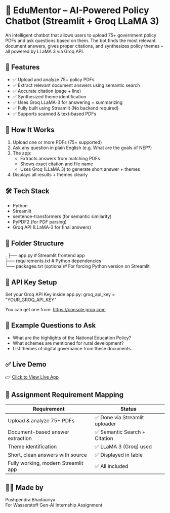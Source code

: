 # 📘 EduMentor – AI-Powered Policy Chatbot (Streamlit + Groq LLaMA 3)

An intelligent chatbot that allows users to upload 75+ government policy PDFs and ask questions based on them. The bot finds the most relevant document answers, gives proper citations, and synthesizes policy themes – all powered by LLaMA 3 via Groq API.

## 🚀 Features

- ✅ Upload and analyze 75+ policy PDFs
- ✅ Extract relevant document answers using semantic search
- ✅ Accurate citation (page + line)
- ✅ Synthesized theme identification
- ✅ Uses Groq LLaMA-3 for answering + summarizing
- ✅ Fully built using Streamlit (No backend required)
- ✅ Supports scanned & text-based PDFs

## 🧠 How It Works

1. Upload one or more PDFs (75+ supported)
2. Ask any question in plain English (e.g. What are the goals of NEP?)
3. The app:
   - Extracts answers from matching PDFs
   - Shows exact citation and file name
   - Uses Groq (LLaMA 3) to generate short answer + themes
4. Displays all results + themes clearly

## 🛠️ Tech Stack

- Python
- Streamlit
- sentence-transformers (for semantic similarity)
- PyPDF2 (for PDF parsing)
- Groq API (LLaMA-3 for final answers)

## 📂 Folder Structure

.
├── app.py                 # Streamlit frontend app  
├── requirements.txt       # Python dependencies  
└── packages.txt (optional)# For forcing Python version on Streamlit  

## 🔐 API Key Setup

Set your Groq API Key inside app.py:
groq_api_key = "YOUR_GROQ_API_KEY"

You can get one from: https://console.groq.com

## 🧪 Example Questions to Ask

- What are the highlights of the National Education Policy?
- What schemes are mentioned for rural development?
- List themes of digital governance from these documents.

## ✅ Live Demo

👉 [Click to View Live App]([https://your-username-doc-research-theme-idtif-chatbot.streamlit.app](https://doc-research-theme-idtif-chatbot.streamlit.app/))

## 📌 Assignment Requirement Mapping

| Requirement                             | Status |
|----------------------------------------|--------|
| Upload & analyze 75+ PDFs              | ✅ Done via Streamlit uploader |
| Document-based answer extraction       | ✅ Semantic Search + Citation |
| Theme identification                   | ✅ LLaMA 3 (Groq) used |
| Short, clean answers with source       | ✅ Displayed in table |
| Fully working, modern Streamlit app    | ✅ All included |

## 🙋‍♂️ Made by

Pushpendra Bhadauriya  
For Wasserstoff Gen-AI Internship Assignment  
